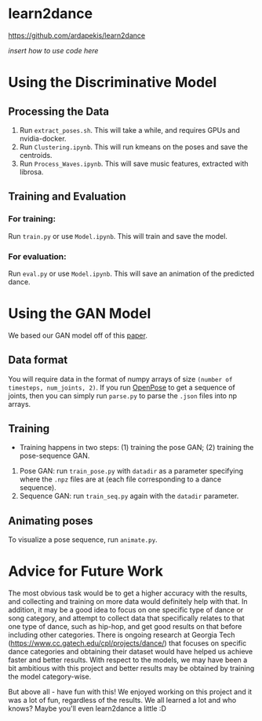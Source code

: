 # learn2dance

<https://github.com/ardapekis/learn2dance>

*insert how to use code here*

# Using the Discriminative Model

## Processing the Data
1. Run `extract_poses.sh`. This will take a while, and requires GPUs and nvidia-docker.
2. Run `Clustering.ipynb`. This will run kmeans on the poses and save the centroids.
3. Run `Process_Waves.ipynb`. This will save music features, extracted with librosa.

## Training and Evaluation
### For training:
Run `train.py` or use `Model.ipynb`. This will train and save the model.
### For evaluation:
Run `eval.py` or use `Model.ipynb`. This will save an animation of the predicted dance.

# Using the GAN Model
We based our GAN model off of this [paper](https://arxiv.org/abs/1711.08682).

## Data format
You will require data in the format of numpy arrays of size `(number of timesteps, num_joints, 2)`. If you run [OpenPose](https://github.com/CMU-Perceptual-Computing-Lab/openpose) to get a sequence of joints, then you can simply run `parse.py` to parse the `.json` files into np arrays.

## Training
* Training happens in two steps: (1) training the pose GAN; (2) training the pose-sequence GAN.
1. Pose GAN: run `train_pose.py` with `datadir` as a parameter specifying where the `.npz` files are at (each file corresponding to a dance sequence).
2. Sequence GAN: run `train_seq.py` again with the `datadir` parameter.

## Animating poses
To visualize a pose sequence, run `animate.py`.

# Advice for Future Work

The most obvious task would be to get a higher accuracy with the results, and collecting and training on more data would definitely help with that. In addition, it may be a good idea to focus on one specific type of dance or song category, and attempt to collect data that specifically relates to that one type of dance, such as hip-hop, and get good results on that before including other categories. There is ongoing research at Georgia Tech (https://www.cc.gatech.edu/cpl/projects/dance/) that focuses on specific dance categories and obtaining their dataset would have helped us achieve faster and better results. With respect to the models, we may have been a bit ambitious with this project and better results may be obtained by training the model category-wise. 

But above all - have fun with this! We enjoyed working on this project and it was a lot of fun, regardless of the results. We all learned a lot and who knows? Maybe you'll even learn2dance a little :D
